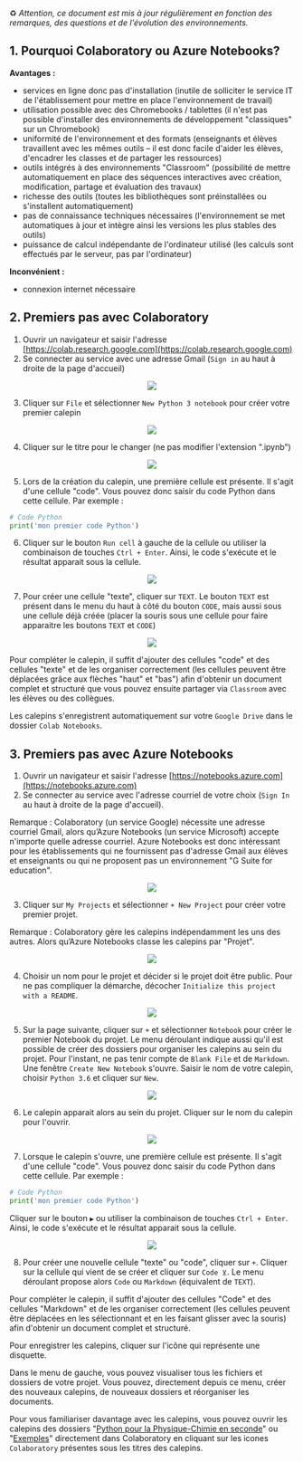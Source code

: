 ♻️ _Attention, ce document est mis à jour régulièrement en fonction des remarques, des questions et de l'évolution des environnements._

## 1. Pourquoi Colaboratory ou Azure Notebooks?

**Avantages :**
* services en ligne donc pas d'installation (inutile de solliciter le service IT de l'établissement pour mettre en place l'environnement de travail)
* utilisation possible avec des Chromebooks / tablettes (il n'est pas possible d'installer des environnements de développement "classiques" sur un Chromebook)
* uniformité de l'environnement et des formats (enseignants et élèves travaillent avec les mêmes outils – il est donc facile d'aider les élèves, d'encadrer les classes et de partager les ressources)
* outils intégrés à des environnements "Classroom" (possibilité de mettre automatiquement en place des séquences interactives avec création, modification, partage et évaluation des travaux)
* richesse des outils (toutes les bibliothèques sont préinstallées ou s'installent automatiquement)
* pas de connaissance techniques nécessaires (l'environnement se met automatiques à jour et intègre ainsi les versions les plus stables des outils)
* puissance de calcul indépendante de l'ordinateur utilisé (les calculs sont effectués par le serveur, pas par l'ordinateur)

**Inconvénient :**
* connexion internet nécessaire


## 2. Premiers pas avec Colaboratory
1. Ouvrir un navigateur et saisir l'adresse [https://colab.research.google.com](https://colab.research.google.com)
2. Se connecter au service avec une adresse Gmail (`Sign in` au haut à droite de la page d'accueil)

<p align="center"><img src="https://raw.githubusercontent.com/codekodo/documentation/master/guides/premiers-pas-01.png" /></p>

3. Cliquer sur `File` et sélectionner `New Python 3 notebook` pour créer votre premier calepin

<p align="center"><img src="https://raw.githubusercontent.com/codekodo/documentation/master/guides/premiers-pas-02.png" /></p>

4. Cliquer sur le titre pour le changer (ne pas modifier l'extension ".ipynb")

<p align="center"><img src="https://raw.githubusercontent.com/codekodo/documentation/master/guides/premiers-pas-03.png" /></p>

5. Lors de la création du calepin, une première cellule est présente. Il s'agit d'une cellule "code". Vous pouvez donc saisir du code Python dans cette cellule. Par exemple :

```python
# Code Python
print('mon premier code Python')
```

6. Cliquer sur le bouton `Run cell` à gauche de la cellule ou utiliser la combinaison de touches `Ctrl + Enter`. Ainsi, le code s'exécute et le résultat apparait sous la cellule.

<p align="center"><img src="https://raw.githubusercontent.com/codekodo/documentation/master/guides/premiers-pas-04.png" /></p>

7. Pour créer une cellule "texte", cliquer sur `TEXT`. Le bouton `TEXT` est présent dans le menu du haut à côté du bouton `CODE`, mais aussi sous une cellule déjà créée (placer la souris sous une cellule pour faire apparaitre les boutons `TEXT` et `CODE`)

<p align="center"><img src="https://raw.githubusercontent.com/codekodo/documentation/master/guides/premiers-pas-05.png" /></p>

Pour compléter le calepin, il suffit d'ajouter des cellules "code" et des cellules "texte" et de les organiser correctement (les cellules peuvent être déplacées grâce aux flèches "haut" et "bas") afin d'obtenir un document complet et structuré que vous pouvez ensuite partager via `Classroom` avec les élèves ou des collègues.

Les calepins s'enregistrent automatiquement sur votre `Google Drive` dans le dossier `Colab Notebooks`.

## 3. Premiers pas avec Azure Notebooks
1. Ouvrir un navigateur et saisir l'adresse [https://notebooks.azure.com](https://notebooks.azure.com)
2. Se connecter au service avec l'adresse courriel de votre choix (`Sign In` au haut à droite de la page d'accueil).

Remarque : Colaboratory (un service Google) nécessite une adresse courriel Gmail, alors qu’Azure Notebooks (un service Microsoft) accepte n'importe quelle adresse courriel. Azure Notebooks est donc intéressant pour les établissements qui ne fournissent pas d'adresse Gmail aux élèves et enseignants ou qui ne proposent pas un environnement "G Suite for education".

<p align="center"><img src="https://raw.githubusercontent.com/codekodo/documentation/master/guides/premiers-pas-an-01.png" /></p>

3. Cliquer sur `My Projects` et sélectionner `+ New Project` pour créer votre premier projet.

Remarque : Colaboratory gère les calepins indépendamment les uns des autres. Alors qu’Azure Notebooks classe les calepins par "Projet". 

<p align="center"><img src="https://raw.githubusercontent.com/codekodo/documentation/master/guides/premiers-pas-an-02.png" /></p>

4. Choisir un nom pour le projet et décider si le projet doit être public. Pour ne pas compliquer la démarche, décocher `Initialize this project with a README`.

<p align="center"><img src="https://raw.githubusercontent.com/codekodo/documentation/master/guides/premiers-pas-an-03.png" /></p>

5. Sur la page suivante, cliquer sur `+` et sélectionner `Notebook` pour créer le premier Notebook du projet. Le menu déroulant indique aussi qu'il est possible de créer des dossiers pour organiser les calepins au sein du projet. Pour l'instant, ne pas tenir compte de `Blank File` et de `Markdown`. Une fenêtre `Create New Notebook` s'ouvre. Saisir le nom de votre calepin, choisir `Python 3.6` et cliquer sur `New`.

<p align="center"><img src="https://raw.githubusercontent.com/codekodo/documentation/master/guides/premiers-pas-an-04.png" /></p>

6. Le calepin apparait alors au sein du projet. Cliquer sur le nom du calepin pour l'ouvrir.

<p align="center"><img src="https://raw.githubusercontent.com/codekodo/documentation/master/guides/premiers-pas-an-05.png" /></p>

7. Lorsque le calepin s'ouvre, une première cellule est présente. Il s'agit d'une cellule "code". Vous pouvez donc saisir du code Python dans cette cellule. Par exemple :

```python
# Code Python
print('mon premier code Python')
```

Cliquer sur le bouton `▶` ou utiliser la combinaison de touches `Ctrl + Enter`. Ainsi, le code s'exécute et le résultat apparait sous la cellule.

<p align="center"><img src="https://raw.githubusercontent.com/codekodo/documentation/master/guides/premiers-pas-an-06.png" /></p>

8. Pour créer une nouvelle cellule "texte" ou "code", cliquer sur `+`. Cliquer sur la cellule qui vient de se créer et cliquer sur `Code ⊻`. Le menu déroulant propose alors `Code` ou `Markdown` (équivalent de `TEXT`).

Pour compléter le calepin, il suffit d'ajouter des cellules "Code" et des cellules "Markdown" et de les organiser correctement (les cellules peuvent être déplacées en les sélectionnant et en les faisant glisser avec la souris) afin d'obtenir un document complet et structuré.

Pour enregistrer les calepins, cliquer sur l'icône qui représente une disquette.

Dans le menu de gauche, vous pouvez visualiser tous les fichiers et dossiers de votre projet. Vous pouvez, directement depuis ce menu, créer des nouveaux calepins, de nouveaux dossiers et réorganiser les documents.

Pour vous familiariser davantage avec les calepins, vous pouvez ouvrir les calepins des dossiers "[Python pour la Physique-Chimie en seconde](https://www.codekodo.net/course/60)" ou "[Exemples](https://www.codekodo.net/course/60)" directement dans Colaboratory en cliquant sur les icones `Colaboratory` présentes sous les titres des calepins.
